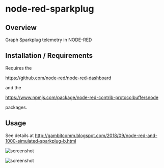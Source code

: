 # node-red-sparkplug

## Overview

Graph Sparkplug telemetry in NODE-RED

## Installation / Requirements

Requires the 

https://github.com/node-red/node-red-dashboard

and the

https://www.npmjs.com/package/node-red-contrib-protocolbuffersnode

packages.

## Usage

See details at http://gambitcomm.blogspot.com/2018/09/node-red-and-1000-simulated-sparkplug-b.html

![screenshot](https://1.bp.blogspot.com/-Hz-yAi0A4ZI/W5qTitNq69I/AAAAAAAABB4/t--kmC72yK0IcyF_5lqg-W99mfJIooWOgCLcBGAs/s400/mimic-nodered-sparkplug-1k.png)

![screenshot](https://4.bp.blogspot.com/-aWqnse6jlGU/W5qUUwaF2VI/AAAAAAAABCA/BUCQo87GSwAp9kpi5bQem9y6ahSrLNWqwCLcBGAs/s400/node-red-sparkplug.png)
